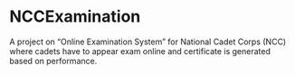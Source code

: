 # NCCExamination
A project on “Online Examination System” for National Cadet Corps (NCC) where cadets have to appear exam online and certificate is generated based on performance.
